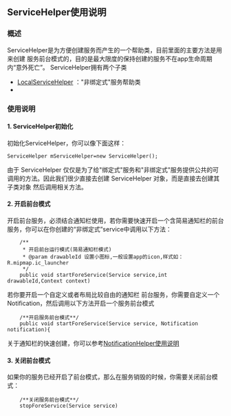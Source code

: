 ## ServiceHelper使用说明

### 概述
ServiceHelper是为方便创建服务而产生的一个帮助类，目前里面的主要方法是用来创建 服务前台模式的，目的是最大限度的保持创建的服务不在app生命周期内“意外死亡”。
ServiceHelper拥有两个子类
- [LocalServiceHelper](https://github.com/ShaoqiangPei/AndroidLibrary/blob/master/read/LocalServiceHelper%E4%BD%BF%E7%94%A8%E8%AF%B4%E6%98%8E.md)  ："非绑定式"服务帮助类
-  

### 使用说明
#### 1. ServiceHelper初始化
初始化ServiceHelper，你可以像下面这样：
```
ServiceHelper mServiceHelper=new ServiceHelper();
```
由于 ServiceHelper 仅仅是为了给"绑定式"服务和"非绑定式"服务提供公共的可调用的方法。因此我们很少直接去创建 ServiceHelper 对象，而是直接去创建其子类对象
然后调用相关方法。

#### 2. 开启前台模式
开启前台服务，必须结合通知栏使用，若你需要快速开启一个含简易通知栏的前台服务，你可以在你创建的“非绑定式”service中调用以下方法：
```
    /**
     * 开启前台运行模式(简易通知栏模式)
     * @param drawableId 设置小图标,一般设置app的icon,样式如：R.mipmap.ic_launcher
     */
    public void startForeService(Service service,int drawableId,Context context)
```
若你要开启一个自定义或者布局比较自由的通知栏 前台服务，你需要自定义一个Notification，然后调用以下方法开启一个服务前台模式
```
    /**开启服务前台模式**/
    public void startForeService(Service service, Notification notification){
```
关于通知栏的快速创建，你可以参考[NotificationHelper使用说明](https://github.com/ShaoqiangPei/AndroidLibrary/blob/master/read/NotificationHelper%E4%BD%BF%E7%94%A8%E8%AF%B4%E6%98%8E.md)
#### 3. 关闭前台模式
如果你的服务已经开启了前台模式，那么在服务销毁的时候，你需要关闭前台模式：
```
    /**关闭服务前台模式**/
    stopForeService(Service service)
```

